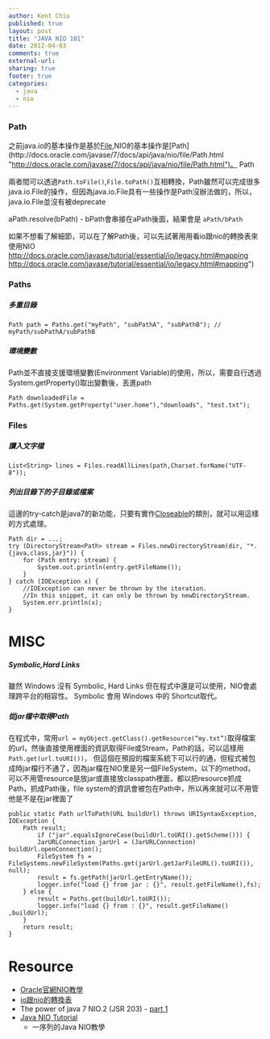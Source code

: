 ```yaml
---
author: Kent Chiu
published: true
layout: post
title: "JAVA NIO 101"
date: 2012-04-03
comments: true
external-url:
sharing: true
footer: true
categories:
  - java
  - nio
---
```





### Path

之前java.io的基本操作是基於[File](http://docs.oracle.com/javase/7/docs/api/java/io/File.html "http://docs.oracle.com/javase/7/docs/api/java/io/File.html"),NIO的基本操作是[Path](http://docs.oracle.com/javase/7/docs/api/java/nio/file/Path.html "http://docs.oracle.com/javase/7/docs/api/java/nio/file/Path.html")。
Path

兩者間可以透過`Path.toFile()`,`File.toPath()`互相轉換，Path雖然可以完成很多java.io.File的操作，但因為java.io.File具有一些操作是Path沒辦法做的，所以，java.io.File並沒有被deprecate

aPath.resolve(bPath) - bPath會串接在aPath後面，結果會是 `aPath/bPath`

如果不想看了解細節，可以在了解Path後，可以先試著用用看io跟nio的轉換表來使用NIO
http://docs.oracle.com/javase/tutorial/essential/io/legacy.html#mapping
http://docs.oracle.com/javase/tutorial/essential/io/legacy.html#mapping")

### Paths

##### 多重目錄

```
Path path = Paths.get("myPath", "subPathA", "subPathB"); // myPath/subPathA/subPathB
```

##### 環境變數

Path並不直接支援環境變數(Environment
Variable)的使用，所以，需要自行透過System.getProperty()取出變數後，丟進path

```
Path downloadedFile = Paths.get(System.getProperty("user.home"),"downloads", "test.txt");
```

### Files

##### 讀入文字檔

```
List<String> lines = Files.readAllLines(path,Charset.forName("UTF-8"));
```

##### 列出目錄下的子目錄或檔案

這邊的try-catch是java7的新功能，只要有實作[Closeable](http://docs.oracle.com/javase/7/docs/api/java/io/Closeable.html "http://docs.oracle.com/javase/7/docs/api/java/io/Closeable.html")的類別，就可以用這樣的方式處理。

```
Path dir = ...;
try (DirectoryStream<Path> stream = Files.newDirectoryStream(dir, "*.{java,class,jar}")) {
    for (Path entry: stream) {
        System.out.println(entry.getFileName());
    }
} catch (IOException x) {
    //IOException can never be thrown by the iteration.
    //In this snippet, it can only be thrown by newDirectoryStream.
    System.err.println(x);
}
```

MISC
====

##### Symbolic,Hard Links

雖然 Windows 沒有 Symbolic, Hard Links
但在程式中還是可以使用，NIO會處理跨平台的相容性。 Symbolic 會用 Windows
中的 Shortcut取代。

##### 從jar檔中取得Path

在程式中，常用`url = myObject.getClass().getResource(“my.txt”)`取得檔案的url，然後直接使用裡面的資訊取得File或Stream，Path的話，可以這樣用`Path.get(url.toURI())`，
但這個在預設的檔案系統下可以行的通，但程式被包成時jar檔行不通了，因為jar檔在NIO里是另一個FileSystem，以下的method，
可以不用管resource是放jar或直接放classpath裡面，都以把resource抓成Path，抓成Path後，file
system的資訊會被包在Path中，所以再來就可以不用管他是不是在jar裡面了

```
public static Path urlToPath(URL buildUrl) throws URISyntaxException, IOException {
    Path result;
        if ("jar".equalsIgnoreCase(buildUrl.toURI().getScheme())) {
        JarURLConnection jarUrl = (JarURLConnection) buildUrl.openConnection();
        FileSystem fs = FileSystems.newFileSystem(Paths.get(jarUrl.getJarFileURL().toURI()), null);
        result = fs.getPath(jarUrl.getEntryName());
        logger.info("load {} from jar : {}", result.getFileName(),fs);
    } else {
        result = Paths.get(buildUrl.toURI());
        logger.info("load {} from : {}", result.getFileName() ,buildUrl);
    }
    return result;
}
```

Resource
========

-   [Oracle官網NIO教學](http://docs.oracle.com/javase/tutorial/essential/io/fileio.html "http://docs.oracle.com/javase/tutorial/essential/io/fileio.html")
-   [io跟nio的轉換表](http://docs.oracle.com/javase/tutorial/essential/io/legacy.html#mapping "http://docs.oracle.com/javase/tutorial/essential/io/legacy.html#mapping")
-   The power of java 7 NIO.2 (JSR 203) - [part
    1](http://tamanmohamed.blogspot.com/2012/03/jdk7-part-1-power-of-java-7-nio2-jsr.html "http://tamanmohamed.blogspot.com/2012/03/jdk7-part-1-power-of-java-7-nio2-jsr.html")
-   [Java NIO
    Tutorial](http://tutorials.jenkov.com/java-nio/index.html "http://tutorials.jenkov.com/java-nio/index.html")
    - 一序列的Java NIO教學




